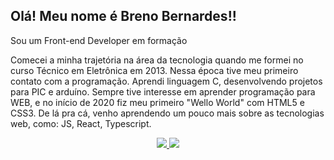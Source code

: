## Olá! Meu nome é Breno Bernardes!!

Sou um Front-end Developer em formação

Comecei a minha trajetória na área da tecnologia quando me formei no curso Técnico em Eletrônica em 2013. Nessa época tive meu primeiro contato com a programação. Aprendi linguagem C, desenvolvendo projetos para PIC e arduíno. Sempre tive interesse em aprender programação para WEB, e no início de 2020 fiz meu primeiro "Wello World" com HTML5 e CSS3. De lá pra cá, venho aprendendo um pouco mais sobre as tecnologias web, como: JS, React, Typescript.

<p align="center">
    <a href="https://www.linkedin.com/in/breno-bernardes/">
        <img src="https://img.shields.io/badge/LinkedIn-blue?style=flat&logo=linkedin&labelColor=blue">
    </a>
    <a href="mailto:breno.pbernardes@gmail.com">
        <img src="https://img.shields.io/badge/Gmail-D14836?style=for-the-badge&logo=gmail&logoColor=white">
    </a>
</p>
